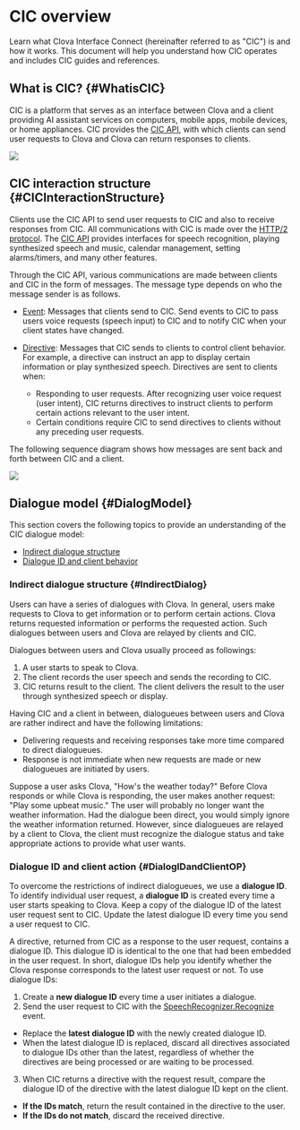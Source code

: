 # CIC overview
Learn what Clova Interface Connect (hereinafter referred to as "CIC") is and how it works. This document will help you understand how CIC operates and includes CIC guides and references.

## What is CIC? {#WhatisCIC}
CIC is a platform that serves as an interface between Clova and a client providing AI assistant services on computers, mobile apps, mobile devices, or home appliances. CIC provides the [CIC API](/CIC/References/CIC_API.md), with which clients can send user requests to Clova and Clova can return responses to clients.

![](/CIC/Resources/Images/CIC_Interaction_Structure.png)

## CIC interaction structure {#CICInteractionStructure}
Clients use the CIC API to send user requests to CIC and also to receive responses from CIC. All communications with CIC is made over the [HTTP/2 protocol](https://tools.ietf.org/html/rfc7540). The [CIC API](/CIC/References/CIC_API.md) provides interfaces for speech recognition, playing synthesized speech and music, calendar management, setting alarms/timers, and many other features.

Through the CIC API, various communications are made between clients and CIC in the form of messages. The message type depends on who the message sender is as follows.

* [Event](/CIC/References/CIC_API.md#Event): Messages that clients send to CIC. Send events to CIC to pass users voice requests (speech input) to CIC and to notify CIC when your client states have changed.

* [Directive](/CIC/References/CIC_API.md#Directive): Messages that CIC sends to clients to control client behavior. For example, a directive can instruct an app to display certain information or play synthesized speech. Directives are sent to clients when:
    * Responding to user requests. After recognizing user voice request (user intent), CIC returns directives to instruct clients to perform certain actions relevant to the user intent.
    * Certain conditions require CIC to send directives to clients without any preceding user requests.

The following sequence diagram shows how messages are sent back and forth between CIC and a client.

![](/CIC/Resources/Images/CIC_Interaction_Example_in_Sequence_Diagram.png)

## Dialogue model {#DialogModel}
This section covers the following topics to provide an understanding of the CIC dialogue model:

* [Indirect dialogue structure](#IndirectDialog)
* [Dialogue ID and client behavior](#DialogIDandClientOP)

### Indirect dialogue structure {#IndirectDialog}
Users can have a series of dialogues with Clova. In general, users make requests to Clova to get information or to perform certain actions. Clova returns requested information or performs the requested action. Such dialogues between users and Clova are relayed by clients and CIC.

Dialogues between users and Clova usually proceed as followings:

1. A user starts to speak to Clova.
2. The client records the user speech and sends the recording to CIC.
3. CIC returns result to the client. The client delivers the result to the user through synthesized speech or display.

Having CIC and a client in between, dialogueues between users and Clova are rather indirect and have the following limitations:

* Delivering requests and receiving responses take more time compared to direct dialogueues.
* Response is not immediate when new requests are made or new dialogueues are initiated by users.

Suppose a user asks Clova, "How's the weather today?" Before Clova responds or while Clova is responding, the user makes another request: "Play some upbeat music." The user will probably no longer want the weather information. Had the dialogue been direct, you would simply ignore the weather information returned. However, since dialogueues are relayed by a client to Clova, the client must recognize the dialogue status and take appropriate actions to provide what user wants.

### Dialogue ID and client action {#DialogIDandClientOP}

To overcome the restrictions of indirect dialogueues, we use a **dialogue ID**. To identify individual user request, a **dialogue ID** is created every time a user starts speaking to Clova. Keep a copy of the dialogue ID of the latest user request sent to CIC. Update the latest dialogue ID every time you send a user request to CIC.

A directive, returned from CIC as a response to the user request, contains a dialogue ID. This dialogue ID is identical to the one that had been embedded in the user request. In short, dialogue IDs help you identify whether the Clova response corresponds to the latest user request or not. To use dialogue IDs:

1. Create a **new dialogue ID** every time a user initiates a dialogue.
2. Send the user request to CIC with the [SpeechRecognizer.Recognize](/CIC/References/CICInterface/SpeechRecognizer.md) event.
  * Replace the **latest dialogue ID** with the newly created dialogue ID.
  * When the latest dialogue ID is replaced, discard all directives associated to dialogue IDs other than the latest, regardless of whether the directives are being processed or are waiting to be processed.
3. When CIC returns a directive with the request result, compare the dialogue ID of the directive with the latest dialogue ID kept on the client.
  * **If the IDs match**, return the result contained in the directive to the user.
  * **If the IDs do not match**, discard the received directive.
